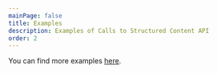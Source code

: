 ```yaml
---
mainPage: false
title: Examples
description: Examples of Calls to Structured Content API
order: 2
---
```


You can find more examples [here](/docs/general/examples.html).
